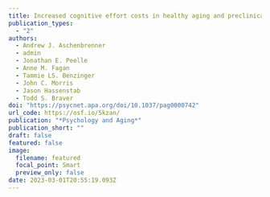 ```yaml
---
title: Increased cognitive effort costs in healthy aging and preclinical Alzheimer’s Disease
publication_types:
  - "2"
authors:
  - Andrew J. Aschenbrenner
  - admin
  - Jonathan E. Peelle
  - Anne M. Fagan
  - Tammie LS. Benzinger
  - John C. Morris
  - Jason Hassenstab
  - Todd S. Braver
doi: "https://psycnet.apa.org/doi/10.1037/pag0000742"
url_code: https://osf.io/5kzan/
publication: "*Psychology and Aging*"
publication_short: ""
draft: false
featured: false
image:
  filename: featured
  focal_point: Smart
  preview_only: false
date: 2023-03-01T20:55:19.093Z
---
```

